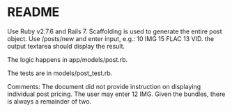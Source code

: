 # README

Use Ruby v2.7.6 and Rails 7.
Scaffolding is used to generate the entire post object. Use /posts/new and enter input, e.g.: 10 IMG 15 FLAC 13 VID.
the output textarea should display the result.

The logic happens in app/models/post.rb.

The tests are in models/post_test.rb.

Comments:
The document did not provide instruction on displaying individual post pricing. The user may enter 12 IMG. Given the bundles, there is always a remainder of two.
